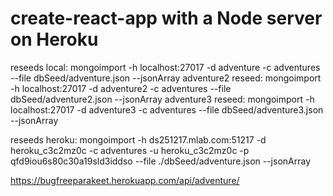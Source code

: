 # create-react-app with a Node server on Heroku
reseeds local:
mongoimport -h localhost:27017 -d adventure -c adventures --file dbSeed/adventure.json --jsonArray
adventure2 reseed:
mongoimport -h localhost:27017 -d adventure2 -c adventures --file dbSeed/adventure2.json --jsonArray
adventure3 reseed:
mongoimport -h localhost:27017 -d adventure3 -c adventures --file dbSeed/adventure3.json --jsonArray

reseeds heroku:
mongoimport -h ds251217.mlab.com:51217 -d heroku_c3c2mz0c -c adventures -u heroku_c3c2mz0c -p qfd9iou6s80c30a19sld3iddso --file ./dbSeed/adventure.json --jsonArray

https://bugfreeparakeet.herokuapp.com/api/adventure/

